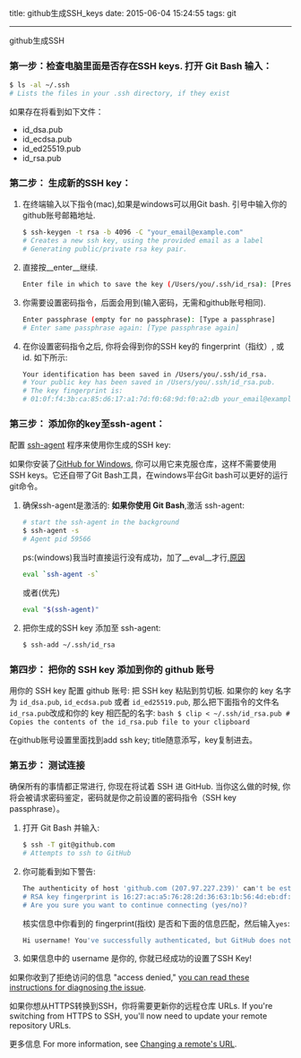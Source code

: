 title: github生成SSH_keys
date: 2015-06-04 15:24:55
tags: git

---

github生成SSH

<!-- more -->
<!-- toc -->
### 第一步：检查电脑里面是否存在SSH keys. 打开 Git Bash 输入：

``` bash
$ ls -al ~/.ssh
# Lists the files in your .ssh directory, if they exist
```
如果存在将看到如下文件：
- id_dsa.pub
- id_ecdsa.pub
- id_ed25519.pub
- id_rsa.pub



### 第二步： 生成新的SSH key：

1. 在终端输入以下指令(mac),如果是windows可以用Git bash. 引号中输入你的github账号邮箱地址.
	``` bash
	$ ssh-keygen -t rsa -b 4096 -C "your_email@example.com"
	# Creates a new ssh key, using the provided email as a label
	# Generating public/private rsa key pair.
	```

2. 直接按__enter__继续.
	``` bash
	Enter file in which to save the key (/Users/you/.ssh/id_rsa): [Press enter]
	```

3. 你需要设置密码指令，后面会用到(输入密码，无需和github账号相同).
	``` bash
	Enter passphrase (empty for no passphrase): [Type a passphrase]
	# Enter same passphrase again: [Type passphrase again]
	```

4. 在你设置密码指令之后, 你将会得到你的SSH key的 fingerprint（指纹）, 或 id. 如下所示:
	``` bash
	Your identification has been saved in /Users/you/.ssh/id_rsa.
	# Your public key has been saved in /Users/you/.ssh/id_rsa.pub.
	# The key fingerprint is:
	# 01:0f:f4:3b:ca:85:d6:17:a1:7d:f0:68:9d:f0:a2:db your_email@example.com
	```


### 第三步： 添加你的key至ssh-agent：
配置 [ssh-agent](https://en.wikipedia.org/wiki/Ssh-agent) 程序来使用你生成的SSH key:

如果你安装了[GitHub for Windows](https://windows.github.com/), 你可以用它来克服仓库，这样不需要使用SSH keys。它还自带了Git Bash工具，在windows平台Git bash可以更好的运行git命令。

1. 确保ssh-agent是激活的:
	__如果你使用 Git Bash__,激活 ssh-agent:
	``` bash
	# start the ssh-agent in the background
	$ ssh-agent -s
	# Agent pid 59566
	```
	ps:(windows)我当时直接运行没有成功，加了__eval__才行,[原因](http://stackoverflow.com/questions/17846529/could-not-open-a-connection-to-your-authentication-agent/4086756#4086756)
	``` bash
	eval `ssh-agent -s`
	```
	或者(优先)
	``` bash
	eval "$(ssh-agent)"
	```

2. 把你生成的SSH key 添加至 ssh-agent:
	``` bash
	$ ssh-add ~/.ssh/id_rsa
	```


### 第四步： 把你的 SSH key 添加到你的 github 账号
用你的 SSH key 配置 github 账号:
把 SSH key 粘贴到剪切板. 如果你的 key 名字为 `id_dsa.pub`, `id_ecdsa.pub` 或者 `id_ed25519.pub`, 那么把下面指令的文件名`id_rsa.pub`改成和你的 key 相匹配的名字:	``` bash
	$ clip < ~/.ssh/id_rsa.pub
	# Copies the contents of the id_rsa.pub file to your clipboard
	```

在github账号设置里面找到add ssh key; title随意添写，key复制进去。


### 第五步： 测试连接

确保所有的事情都正常进行, 你现在将试着 SSH 进 GitHub. 当你这么做的时候, 你将会被请求密码鉴定，密码就是你之前设置的密码指令（SSH key passphrase）。

1. 打开 Git Bash 并输入:
	``` bash
	$ ssh -T git@github.com
	# Attempts to ssh to GitHub
	```

2. 你可能看到如下警告:
	``` bash
	The authenticity of host 'github.com (207.97.227.239)' can't be established.
	# RSA key fingerprint is 16:27:ac:a5:76:28:2d:36:63:1b:56:4d:eb:df:a6:48.
	# Are you sure you want to continue connecting (yes/no)?
	```
	核实信息中你看到的 fingerprint(指纹) 是否和下面的信息匹配，然后输入`yes`:
	``` bash
	Hi username! You've successfully authenticated, but GitHub does not provide shell access.
	```

3. 如果信息中的 username 是你的, 你就已经成功的设置了SSH Key!

如果你收到了拒绝访问的信息 "access denied," [you can read these instructions for diagnosing the issue](https://help.github.com/articles/error-permission-denied-publickey/).

如果你想从HTTPS转换到SSH，你将需要更新你的远程仓库 URLs.
If you're switching from HTTPS to SSH, you'll now need to update your remote repository URLs.

更多信息
For more information, see [Changing a remote's URL](https://help.github.com/articles/changing-a-remote-s-url/).

